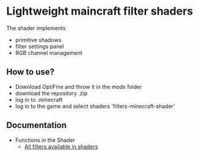 # Lightweight maincraft filter shaders

The shader implements 
- primitive shadows
- filter settings panel
- RGB channel management

## How to use?
- Download OptiFine and throw it in the mods folder
- download the repository .zip
- log in to .minecraft
- log in to the game and select shaders 'filters-minecraft-shader'

## Documentation

- Functions in the Shader
  - [All filters available in shaders](https://raw.githubusercontent.com/DKMFzF/filter-shader-documentation/a4ae79ddc212be3639b5a815254e71e16832cd29/all-filters-available-in-shaders.md)
